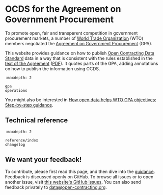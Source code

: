 # OCDS for the Agreement on Government Procurement

To promote open, fair and transparent competition in government procurement markets, a number of [World Trade Organization](https://www.wto.org/) (WTO) members negotiated the [Agreement on Government Procurement](https://www.wto.org/english/tratop_e/gproc_e/gp_gpa_e.htm) (GPA).

This website provides guidance on how to publish [Open Contracting Data Standard](https://standard.open-contracting.org/latest/en/) data in a way that is consistent with the rules established in the [text of the Agreement](https://www.wto.org/english/docs_e/legal_e/rev-gpr-94_01_e.htm) ([PDF](https://www.wto.org/english/docs_e/legal_e/rev-gpr-94_01_e.pdf)). It quotes parts of the GPA, adding annotations on how to publish the information using OCDS.

```{toctree}
:maxdepth: 2

gpa
operations
```

You might also be interested in [How open data helps WTO GPA objectives: Step-by-step guidance](https://www.open-contracting.org/resources/how-open-data-helps-wto-gpa-objectives-a-step-by-step-guidance-document/).

## Technical reference

```{toctree}
:maxdepth: 2

reference/index
changelog
```

## We want your feedback!

To contribute, please first read this page, and then dive into the [guidance](gpa). Feedback is discussed openly on GitHub. To browse all issues or to open another issue, visit [this website's GitHub issues](https://github.com/open-contracting-extensions/government-procurement-agreement/issues). You can also send feedback privately to <data@open-contracting.org>.
